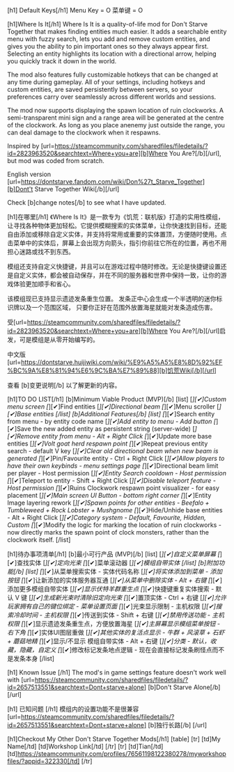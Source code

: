 [h1] Default Keys[/h1]
Menu Key = O
菜单键 = O

[h1]Where Is It[/h1]
Where Is It is a quality-of-life mod for Don't Starve Together that makes finding entities much easier. It adds a searchable entity menu with fuzzy search, lets you add and remove custom entities, and gives you the ability to pin important ones so they always appear first. Selecting an entity highlights its location with a directional arrow, helping you quickly track it down in the world.

The mod also features fully customizable hotkeys that can be changed at any time during gameplay. All of your settings, including hotkeys and custom entities, are saved persistently between servers, so your preferences carry over seamlessly across different worlds and sessions.

The mod now supports displaying the spawn location of ruin clockworks. A semi-transparent mini sign and a range area will be generated at the centre of the clockwork. As long as you place anenemy just outside the range, you can deal damage to the clockwork when it respawns.

Inspired by [url=https://steamcommunity.com/sharedfiles/filedetails/?id=2823963520&searchtext=Where+you+are][b]Where You Are?[/b][/url], but mod was coded from scratch.

English version [url=https://dontstarve.fandom.com/wiki/Don%27t_Starve_Together][b]Dont't Starve Together Wiki[/b][/url]

Check [b]change notes[/b] to see what I have updated.

[h1]在哪里[/h1]
《Where Is It》是一款专为《饥荒：联机版》打造的实用性模组，让寻找各种物体更加轻松。它提供模糊搜索的实体菜单，让你快速找到目标，还能自由添加或移除自定义实体，并支持将常用或重要的实体置顶，方便随时使用。点击菜单中的实体后，屏幕上会出现方向箭头，指引你前往它所在的位置，再也不用担心迷路或找不到东西。

模组还支持自定义快捷键，并且可以在游戏过程中随时修改。无论是快捷键设置还是自定义实体，都会被自动保存，并在不同的服务器和世界中保持一致，让你的游戏体验更加顺手和省心。

该模组现已支持显示遗迹发条重生位置。 发条正中心会生成一个半透明的迷你标识牌以及一个范围区域， 只要你正好在范围外放置海星就能对发条造成伤害。

受[url=https://steamcommunity.com/sharedfiles/filedetails/?id=2823963520&searchtext=Where+you+are][b]Where You Are?[/b][/url]启发，可是模组是从零开始编写的。

中文版 [url=https://dontstarve.huijiwiki.com/wiki/%E9%A5%A5%E8%8D%92%EF%BC%9A%E8%81%94%E6%9C%BA%E7%89%88][b]饥荒Wiki[/b][/url]

查看 [b]变更说明[/b] 以了解更新的内容。

[h1]TO DO LIST[/h1]
[b]Minimum Viable Product (MVP)[/b]
    [list]
        [*][✔]Custom menu screen
        [*][✔]Find entities
        [*][✔]Directional beam
        [*][✔]Menu scroller
        [*][✔]Base entities
    [/list]
[b]Additional Features[/b]
    [list]
        [*][✔]Search entity from menu - by entity code name
        [*][✔]Add entity to menu - Add button
        [*][✔]Save the new added entity as persistent string (server-wide)
        [*][✔]Remove entity from menu - Alt + Right Click
        [*][✔]Update more base entities
        [*][✔]Volt goat herd respawn point
        [*][✔]Repeat previous entity search - default V key
        [*][✔]Clear old directional beam when new beam is generated
        [*][✔]Pin/Favourite entity - Ctrl + Right Click
        [*][✔]Allow players to have their own keybinds - menu settings page
        [*][✔]Directional beam limit per player - Host permission
        [*][✔]Entity Search cooldown - Host permission
        [*][✔]Teleport to entity - Shift + Right Click
        [*][✔]Disable teleport feature - Host permission
        [*][✔]Ruins Clockwork respawn point visualizer - for easy placement
        [*][✔]Main screen UI Button - bottom right corner
        [*][✔]Entity Image layering rework
        [*][✔]Spawn points for other entities - Beefalo + Tumbleweed + Rock Lobster + Mushgnome
        [*][✔]Hide/Unhide base entities - Alt + Right Click
        [*][✔]Category system - Default, Favourite, Hidden, Custom
        [*][✔]Modify the logic for marking the location of ruin clockworks - now directly marks the spawn point of clock monsters, rather than the clockwork itself.
    [/list]

[h1]待办事项清单[/h1]
[b]最小可行产品 (MVP)[/b]
    [list]
        [*][✔]自定义菜单屏幕
        [*][✔]查找实体
        [*][✔]定向光束
        [*][✔]菜单滚动器
        [*][✔]模组自带实体
    [/list]
[b]附加功能[/b]
    [list]
        [*][✔]从菜单搜索实体 - 实体代码名称
        [*][✔]将实体添加到菜单 - 添加按钮
        [*][✔]让新添加的实体服务器互通
        [*][✔]从菜单中删除实体 - Alt + 右键
        [*][✔]添加更多模组自带实体
        [*][✔]显示伏特羊群重生点
        [*][✔]快捷键重复实体搜索 - 默认 V 键
        [*][✔]生成新光束时清除旧定向光束
        [*][✔]置顶实体 - Ctrl + 右键
        [*][✔]允许玩家拥有自己的键位绑定 - 菜单设置页面
        [*][✔]光束显示限制 - 主机权限
        [*][✔]搜索冷却时间 - 主机权限
        [*][✔]传送到实体 - Shift + 右键
        [*][✔]禁用传送功能 - 主机权限
        [*][✔]显示遗迹发条重生点，方便放置海星
        [*][✔]主屏幕显示模组菜单按钮 - 右下角
        [*][✔]实体UI图层重做
        [*][✔]其他实体的复活点显示 - 牛群 + 风滚草 + 石虾 + 蘑菇地精
        [*][✔]显示/不显示 模组自带实体 - Alt + 右键
        [*][✔]分类 - 默认，收藏，隐藏，自定义
        [*][✔]修改标记发条地点逻辑 - 现在会直接标记发条刷怪点而不是发条本身
    [/list]

[h1] Known Issue [/h1]
The mod's in game settings feature doesn't work well with [url=https://steamcommunity.com/sharedfiles/filedetails/?id=2657513551&searchtext=Dont+starve+alone] [b]Don't Starve Alone[/b] [/url]

[h1] 已知问题 [/h1]
模组内的设置功能不是很兼容 [url=https://steamcommunity.com/sharedfiles/filedetails/?id=2657513551&searchtext=Dont+starve+alone] [b]独行长路[/b] [/url]

[h1]Checkout My Other Don't Starve Together Mods[/h1]
[table]
[tr]
    [td]My Name[/td]
    [td]Workshop Link[/td]
[/tr]
[tr]
    [td]Tian[/td]
    [td]https://steamcommunity.com/profiles/76561198122380278/myworkshopfiles/?appid=322330[/td]
[/tr]


<!-- this is used for workshop description formatting
https://codebeautify.org/bbcode-viewer
https://steamcommunity.com/comment/WorkshopItem/formattinghelp
https://steamcommunity.com/comment/Guide/formattinghelp 
https://steamcommunity.com/comment/Recommendation/formattinghelp

[✔]
[✘]
-->